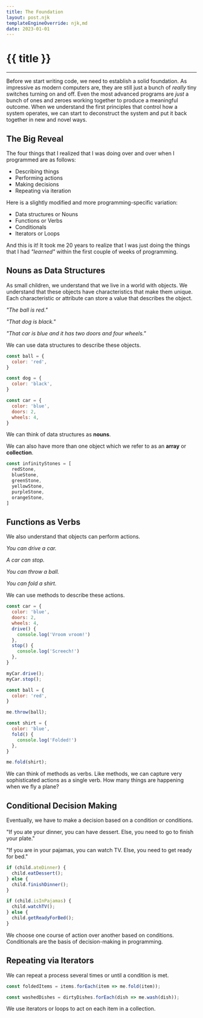 ```yaml
---
title: The Foundation
layout: post.njk
templateEngineOverride: njk,md
date: 2023-01-01
---
```


# {{ title }}

---

Before we start writing code, we need to establish a solid foundation. As impressive as modern computers are, they are still just a bunch of *really* tiny switches turning on and off. Even the most advanced programs are *just* a bunch of ones and zeroes working together to produce a meaningful outcome. When we understand the first principles that control how a system operates, we can start to deconstruct the system and put it back together in new and novel ways. 

## The Big Reveal

The four things that I realized that I was doing over and over when I programmed are as follows:

- Describing things
- Performing actions
- Making decisions
- Repeating via iteration

Here is a slightly modified and more programming-specific variation:

- Data structures or Nouns
- Functions or Verbs
- Conditionals
- Iterators or Loops

And this is it! It took me 20 years to realize that I was just doing the things that I had *"learned"* within the first couple of weeks of programming.  
## Nouns as Data Structures

As small children, we understand that we live in a world with objects. We understand that these objects have characteristics that make them unique. Each characteristic or attribute can store a value that describes the object.

*"The ball is red."*

*"That dog is black."*

*"That car is blue and it has two doors and four wheels."*

We can use data structures to describe these objects.

```javascript
const ball = {
  color: 'red',
}

const dog = {
  color: 'black',
}

const car = {
  color: 'blue',
  doors: 2,
  wheels: 4,
}
```

We can think of data structures as **nouns**.

We can also have more than one object which we refer to as an **array** or **collection**.

```javascript
const infinityStones = [
  redStone,
  blueStone,
  greenStone,
  yellowStone,
  purpleStone,
  orangeStone,
]
```

## Functions as Verbs

We also understand that objects can perform actions. 

*You can drive a car.*

*A car can stop.*

*You can throw a ball.*

*You can fold a shirt.*

We can use methods to describe these actions.

```javascript
const car = {
  color: 'blue',
  doors: 2,
  wheels: 4,
  drive() {
    console.log('Vroom vroom!')
  },
  stop() {
    console.log('Screech!')
  },
}

myCar.drive();
myCar.stop();
```

```javascript
const ball = {
  color: 'red',
}

me.throw(ball);
```

```javascript
const shirt = {
  color: 'blue',
  fold() {
    console.log('Folded!')
  },
}

me.fold(shirt);
```

We can think of methods as verbs. Like methods, we can capture very sophisticated actions as a single verb. How many things are happening when we fly a plane? 

## Conditional Decision Making

Eventually, we have to make a decision based on a condition or conditions. 

"If you ate your dinner, you can have dessert. Else, you need to go to finish your plate."

"If you are in your pajamas, you can watch TV. Else, you need to get ready for bed."

```javascript
if (child.ateDinner) {
  child.eatDessert();
} else {
  child.finishDinner();
}
```

```javascript
if (child.isInPajamas) {
  child.watchTV();
} else {
  child.getReadyForBed();
}
```

We choose one course of action over another based on conditions. Conditionals are the basis of decision-making in programming. 

## Repeating via Iterators

We can repeat a process several times or until a condition is met.

```javascript
const foldedItems = items.forEach(item => me.fold(item));

const washedDishes = dirtyDishes.forEach(dish => me.wash(dish));
```

We use iterators or loops to act on each item in a collection. 